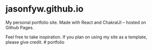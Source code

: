 # jasonfyw.github.io

My personal portfolio site. Made with React and ChakraUI – hosted on Github Pages.

Feel free to take inspiration. If you plan on using my site as a template, please give credit. 
#   p o r t f o l i o  
 